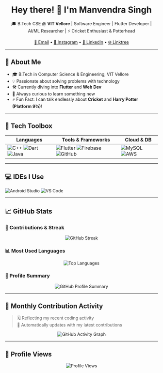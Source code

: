 <h1 align="center">Hey there! 👋 I'm Manvendra Singh</h1>

<p align="center">
  🎓 B.Tech CSE @ <strong>VIT Vellore</strong> | Software Engineer | Flutter Developer | AI/ML Researcher | ⚡ Cricket Enthusiast & Potterhead
</p>

<p align="center">
  <a href="mailto:m.s.jaunpur@gmail.com">📧 Email</a> •
  <a href="https://instagram.com/manvendrasingh09">📸 Instagram</a> •
  <a href="https://linkedin.com/in/manvendrasingh09">💼 LinkedIn</a> •
  <a href="https://linktr.ee/manvendrasingh09">🌐 Linktree</a>
</p>

---

## 🚀 About Me

- 🎓 B.Tech in Computer Science & Engineering, VIT Vellore  
- 💡 Passionate about solving problems with technology  
- 🛠️ Currently diving into **Flutter** and **Web Dev**  
- 🧠 Always curious to learn something new  
- ⚡ Fun Fact: I can talk endlessly about **Cricket** and **Harry Potter (Platform 9¾)**!

---

## 🧰 Tech Toolbox

| Languages | Tools & Frameworks | Cloud & DB |
|----------|-------------------|------------|
| ![C++](https://img.shields.io/badge/C++-00599C?style=for-the-badge&logo=c%2B%2B&logoColor=white) ![Dart](https://img.shields.io/badge/Dart-0175C2?style=for-the-badge&logo=dart&logoColor=white) ![Java](https://img.shields.io/badge/Java-007396?style=for-the-badge&logo=java&logoColor=white) | ![Flutter](https://img.shields.io/badge/Flutter-02569B?style=for-the-badge&logo=flutter&logoColor=white) ![Firebase](https://img.shields.io/badge/Firebase-FFCA28?style=for-the-badge&logo=firebase&logoColor=black) ![GitHub](https://img.shields.io/badge/GitHub-181717?style=for-the-badge&logo=github&logoColor=white) | ![MySQL](https://img.shields.io/badge/MySQL-00f?style=for-the-badge&logo=mysql&logoColor=white) ![AWS](https://img.shields.io/badge/AWS-FF9900?style=for-the-badge&logo=amazonaws&logoColor=white) |

---

## 💻 IDEs I Use

![Android Studio](https://img.shields.io/badge/Android_Studio-3DDC84?style=for-the-badge&logo=android-studio&logoColor=white)
![VS Code](https://img.shields.io/badge/VS_Code-0078D4?style=for-the-badge&logo=visual-studio-code&logoColor=white)

---

## 📈 GitHub Stats

### 🚀 Contributions & Streak
<p align="center">
  <img src="https://streak-stats.demolab.com/?user=manvendrasingh09&theme=dark&hide_border=false" alt="GitHub Streak" />
</p>

### 📊 Most Used Languages
<p align="center">
  <img src="https://github-readme-stats.vercel.app/api/top-langs/?username=manvendrasingh09&theme=dark&hide_border=false&layout=compact" alt="Top Languages" />
</p>

### 🧠 Profile Summary
<p align="center">
  <img src="https://github-profile-summary-cards.vercel.app/api/cards/profile-details?username=manvendrasingh09&theme=github_dark" alt="GitHub Profile Summary" />
</p>

---

## 📆 Monthly Contribution Activity

> 🗓️ Reflecting my recent coding activity  
> 🔁 Automatically updates with my latest contributions

<p align="center">
  <img src="https://github-readme-activity-graph.vercel.app/graph?username=manvendrasingh09&theme=react-dark&hide_border=true&area=true&custom_title=My%20GitHub%20Activity%20in%20May%202025" alt="GitHub Activity Graph" />
</p>

---

## 🧮 Profile Views
<p align="center">
  <img src="https://komarev.com/ghpvc/?username=manvendrasingh09&label=Profile%20Views&color=0e75b6&style=flat" alt="Profile Views" />
</p>
